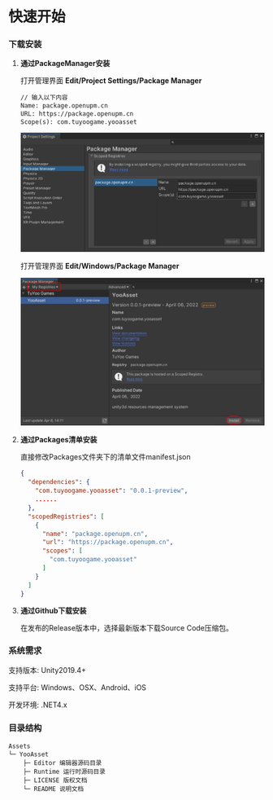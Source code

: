 # 快速开始

### 下载安装

1. **通过PackageManager安装**

   打开管理界面 **Edit/Project Settings/Package Manager**

   ````
   // 输入以下内容
   Name: package.openupm.cn
   URL: https://package.openupm.cn
   Scope(s): com.tuyoogame.yooasset
   ````

   ![image](./Image/QuickStart-img1.jpg)

   打开管理界面 **Edit/Windows/Package Manager**

   ![image](./Image/QuickStart-img2.jpg)

2. **通过Packages清单安装**

   直接修改Packages文件夹下的清单文件manifest.json

   ````json
   {
     "dependencies": {
       "com.tuyoogame.yooasset": "0.0.1-preview",
       ......
     },
     "scopedRegistries": [
       {
         "name": "package.openupm.cn",
         "url": "https://package.openupm.cn",
         "scopes": [
           "com.tuyoogame.yooasset"
         ]
       }
     ]
   }
   ````

3. **通过Github下载安装**

   在发布的Release版本中，选择最新版本下载Source Code压缩包。

### 系统需求

支持版本: Unity2019.4+

支持平台: Windows、OSX、Android、iOS

开发环境: .NET4.x

### 目录结构

````
Assets
└─ YooAsset
    ├─ Editor 编辑器源码目录  
    ├─ Runtime 运行时源码目录 
    ├─ LICENSE 版权文档
    └─ README 说明文档 
````

